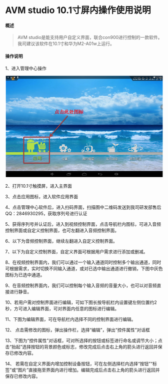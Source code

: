 # AVM studio 10.1寸屏内操作使用说明 

#### 概述 
>AVM studio是能支持用户自定义界面，联合con900进行控制的一款软件。我司建议该软件在10.1寸和华为M2-A01w上运行。


#### 操作说明

1、进入管理中心操作

![5.1.1](./5.1.1.png) 

2、打开10.1寸触摸屏，进入主界面 
     
3、点击应用图标，进入软件应用界面
    
4、点击管理中心软件后，进入扫码界面，扫描图中二维码发送到我司研发部售后QQ：2846930295，获取序列号进行认证

5、获得序列号并认证后，进入到视频控制界面，点击导航栏内图标，可进入音频控制界面或自定义控制界面，也可左翻进入音频控制界面。

6、以下为音频控制界面，继续左翻进入自定义控制界面。

7、以下为自定义控制界面，自定义界面可根据用户需求进行添加或删减。

8、在视频控制界面内，我们可以通过一个输入通道同时控制多个输出通道，同时可根据需求，实时切换不同输入通道，或对已选中输出通道进行撤销，下图中灰色图标为已选中通道。

9、在音频控制界面内，我们可以控制每个输入音频的音量大小，也可以对音频直接进行静音。

10、若用户需对控制界面进行编辑，可如下图长按导航栏内设置键左侧位置约2秒，方可进入编辑界面，可对界面内任意的图标进行编辑。

11、下图为编辑界面，可在导航栏内选择不同的控制界面进行编辑。

12、 点击需修改的图标，弹出操作栏，选择“编辑”，弹出“控件属性”对话框

13、下图为“控件属性”对话框，可对所选择的按钮或标签进行命名或调节大小；点击“抬起”选择按钮的背景颜色或标志，修改完成后点击右上角的箭头进行返回并保存已修改内容。

14、 若需在自定义界面内增加控制设备按钮，可在左侧选择栏内选择“按钮”“标签”或“图片”直接拖至界面内进行增加。编辑完成后点击右上角的箭头进行返回并保存已修改内容。

